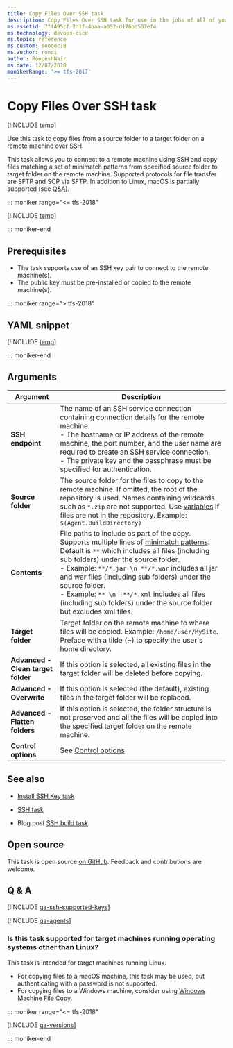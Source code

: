 ```yaml
---
title: Copy Files Over SSH task
description: Copy Files Over SSH task for use in the jobs of all of your build and release pipelines in Azure Pipelines and TFS
ms.assetid: 7ff495cf-2d1f-4baa-a052-d176bd507ef4
ms.technology: devops-cicd 
ms.topic: reference
ms.custom: seodec18
ms.author: ronai
author: RoopeshNair
ms.date: 12/07/2018
monikerRange: '>= tfs-2017'
---
```


# Copy Files Over SSH task

[!INCLUDE [temp](../../includes/version-tfs-2017-rtm.md)]

Use this task to copy files from a source folder to a target folder on a remote machine over SSH.

This task allows you to connect to a remote machine using SSH and copy files matching a set of minimatch patterns from specified
source folder to target folder on the remote machine. Supported protocols for file transfer are SFTP and SCP via SFTP.
In addition to Linux, macOS is partially supported (see [Q&A](#is-this-task-supported-for-target-machines-running-operating-systems-other-than-linux)).

::: moniker range="<= tfs-2018"

[!INCLUDE [temp](../../includes/concept-rename-note.md)]

::: moniker-end

## Prerequisites

* The task supports use of an SSH key pair to connect to the remote machine(s).
* The public key must be pre-installed or copied to the remote machine(s).

::: moniker range="> tfs-2018"

## YAML snippet

[!INCLUDE [temp](../includes/yaml/CopyFilesOverSSHV0.md)]

::: moniker-end

## Arguments

| Argument                           | Description                                                                                                                                                                                                                                                                                                                                                                                                                                                             |
| ---------------------------------- | ----------------------------------------------------------------------------------------------------------------------------------------------------------------------------------------------------------------------------------------------------------------------------------------------------------------------------------------------------------------------------------------------------------------------------------------------------------------------- |
| **SSH endpoint**                   | The name of an SSH service connection containing connection details for the remote machine.<br />- The hostname or IP address of the remote machine, the port number, and the user name are required to create an SSH service connection.<br />- The private key and the passphrase must be specified for authentication.                                                                                                                                               |
| **Source folder**                  | The source folder for the files to copy to the remote machine. If omitted, the root of the repository is used. Names containing wildcards such as `*.zip` are not supported. Use [variables](../../build/variables.md) if files are not in the repository. Example: `$(Agent.BuildDirectory)`                                                                                                                                                                           |
| **Contents**                       | File paths to include as part of the copy. Supports multiple lines of [minimatch patterns](../file-matching-patterns.md). Default is `**` which includes all files (including sub folders) under the source folder.<br />- Example: `**/*.jar \n **/*.war` includes all jar and war files (including sub folders) under the source folder.<br />- Example: `** \n !**/*.xml` includes all files (including sub folders) under the source folder but excludes xml files. |
| **Target folder**                  | Target folder on the remote machine to where files will be copied. Example: `/home/user/MySite`. Preface with a tilde (**~**) to specify the user's home directory.                                                                                                                                                                                                                                                                                                     |
| **Advanced - Clean target folder** | If this option is selected, all existing files in the target folder will be deleted before copying.                                                                                                                                                                                                                                                                                                                                                                     |
| **Advanced - Overwrite**           | If this option is selected (the default), existing files in the target folder will be replaced.                                                                                                                                                                                                                                                                                                                                                                         |
| **Advanced - Flatten folders**     | If this option is selected, the folder structure is not preserved and all the files will be copied into the specified target folder on the remote machine.                                                                                                                                                                                                                                                                                                              |
| **Control options**                | See [Control options](../../process/tasks.md#controloptions)                                                                                                                                                                                                                                                                                                                                                                                                            |

## See also

* [Install SSH Key task](https://docs.microsoft.com/azure/devops/pipelines/tasks/utility/install-ssh-key?view=azure-devops)

* [SSH task](ssh.md)

* Blog post [SSH build task](https://devblogs.microsoft.com/devops/ssh-build-task/)

## Open source

This task is open source [on GitHub](https://github.com/Microsoft/azure-pipelines-tasks). Feedback and contributions are welcome.

## Q & A

<!-- BEGINSECTION class="md-qanda" -->

[!INCLUDE [qa-ssh-supported-keys](../includes/qa-ssh-supported-keys.md)]

[!INCLUDE [qa-agents](../../includes/qa-agents.md)]

### Is this task supported for target machines running operating systems other than Linux?

This task is intended for target machines running Linux.

* For copying files to a macOS machine, this task may be used, but authenticating with a password is not supported.
* For copying files to a Windows machine, consider using [Windows Machine File Copy](windows-machine-file-copy.md).

::: moniker range="<= tfs-2018"

[!INCLUDE [qa-versions](../../includes/qa-versions.md)]

::: moniker-end

<!-- ENDSECTION -->
